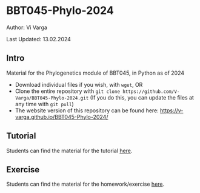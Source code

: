 # BBT045-Phylo-2024

Author: Vi Varga

Last Updated: 13.02.2024


## Intro

Material for the Phylogenetics module of BBT045, in Python as of 2024
 - Download individual files if you wish, with `wget`, OR
 - Clone the entire repository with `git clone https://github.com/V-Varga/BBT045-Phylo-2024.git` (If you do this, you can update the files at any time with `git pull`)
 - The website version of this repository can be found here: https://v-varga.github.io/BBT045-Phylo-2024/

## Tutorial

Students can find the material for the tutorial [here](./Tutorial/PhyloTutorial_py.html).


## Exercise

Students can find the material for the homework/exercise [here](./Homework/PhyloHomework_py.html).
